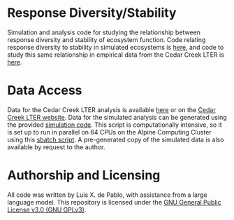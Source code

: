 # Response Diversity/Stability
Simulation and analysis code for studying the relationship between response diversity and stability of ecosystem function. Code relating response diversity to stability in simulated ecosystems is [here](https://github.com/lxdepablo/response_diversity/blob/main/code/rd_analysis.R), and code to study this same relationship in empirical data from the Cedar Creek LTER is [here](https://github.com/lxdepablo/response_diversity/blob/main/code/cc_analysis.R).

# Data Access
Data for the Cedar Creek LTER analysis is available [here](https://drive.google.com/drive/folders/1hzzEOYPQBuKaX8O1fMiJQCU_BNPjVkbe?usp=sharing) or on the [Cedar Creek LTER website](https://cedarcreek.umn.edu/research/data).
Data for the simulated analysis can be generated using the provided [simulation code](https://github.com/lxdepablo/response_diversity/blob/main/code/generate_data.R). This script is computationally intensive, so it is set up to run in parallel on 64 CPUs on the Alpine Computing Cluster using this [sbatch script](https://github.com/lxdepablo/response_diversity/blob/main/code/generate_data_sbatch.sh). A pre-generated copy of the simulated data is also available by request to the author.

# Authorship and Licensing
All code was written by Luis X. de Pablo, with assistance from a large language model. This repository is licensed under the [GNU General Public License v3.0 (GNU GPLv3)](https://github.com/lxdepablo/response_diversity/blob/main/LICENSE).
